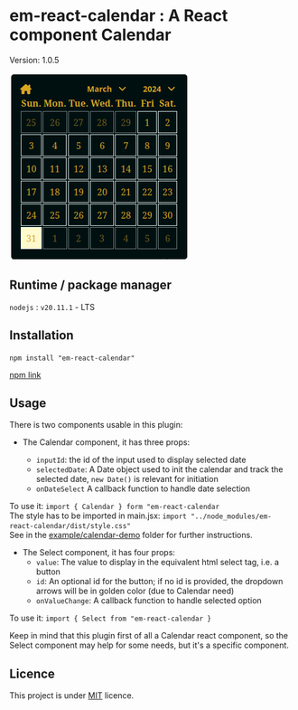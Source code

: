 # em-react-calendar : A React component Calendar

Version: 1.0.5

![Calendar Screenshot](https://github.com/empostigo/em-react-calendar/blob/main/calendar.png "React Calendar")

## Runtime / package manager

`nodejs` : `v20.11.1` - LTS

## Installation

`npm install "em-react-calendar"`

[npm link](https://www.npmjs.com/package/em-react-calendar)

## Usage

There is two components usable in this plugin:

- The Calendar component, it has three props:

  - `inputId`: the id of the input used to display selected date
  - `selectedDate`: A Date object used to init the calendar and track the selected date, `new Date()` is relevant for initiation
  - `onDateSelect` A callback function to handle date selection

To use it: `import { Calendar } form "em-react-calendar` \
The style has to be imported in main.jsx: `import "../node_modules/em-react-calendar/dist/style.css"` \
See in the [example/calendar-demo](https://github.com/empostigo/em-react-calendar/tree/main/example/calendar-demo "") folder for further instructions.

- The Select component, it has four props:
  - `value`: The value to display in the equivalent html select tag, i.e. a button
  - `id`: An optional id for the button; if no id is provided, the dropdown arrows will be in golden color (due to Calendar need)
  - `onValueChange`: A callback function to handle selected option

To use it: `import { Select from "em-react-calendar }`

Keep in mind that this plugin first of all a Calendar react component, so the Select component may help for some needs, but it's a specific component.

## Licence

This project is under [MIT](https://github.com/empostigo/em-react-calendar/blob/main/LICENCE.md) licence.
